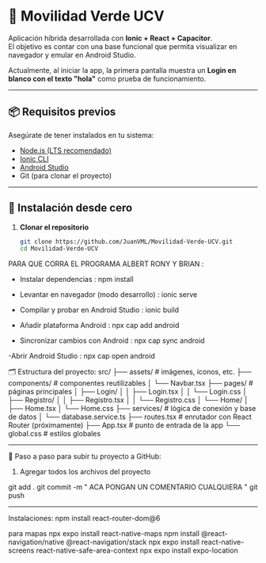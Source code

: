 # 🌱 Movilidad Verde UCV

Aplicación híbrida desarrollada con **Ionic + React + Capacitor**.  
El objetivo es contar con una base funcional que permita visualizar en navegador y emular en Android Studio.  

Actualmente, al iniciar la app, la primera pantalla muestra un **Login en blanco con el texto "hola"** como prueba de funcionamiento.  

---

## 📦 Requisitos previos

Asegúrate de tener instalados en tu sistema:

- [Node.js (LTS recomendado)](https://nodejs.org/)  
- [Ionic CLI](https://ionicframework.com/docs/cli)  
- [Android Studio](https://developer.android.com/studio)  
- Git (para clonar el proyecto)

---

## 🚀 Instalación desde cero

1. **Clonar el repositorio**

   ```bash
   git clone https://github.com/JuanVML/Movilidad-Verde-UCV.git
   cd Movilidad-Verde-UCV

PARA QUE CORRA EL PROGRAMA ALBERT RONY Y BRIAN :

- Instalar dependencias : 
npm install

- Levantar en navegador (modo desarrollo) : 
ionic serve

- Compilar y probar en Android Studio :
 ionic build

- Añadir plataforma Android :
 npx cap add android

- Sincronizar cambios con Android : 
npx cap sync android

-Abrir Android Studio : npx cap open android

🗂️ Estructura del proyecto:
src/
├── assets/                 # imágenes, íconos, etc.
├── components/             # componentes reutilizables
│   └── Navbar.tsx
├── pages/                  # páginas principales
│   ├── Login/
│   │   ├── Login.tsx
│   │   └── Login.css
│   ├── Registro/
│   │   ├── Registro.tsx
│   │   └── Registro.css
│   └── Home/
│       ├── Home.tsx
│       └── Home.css
├── services/               # lógica de conexión y base de datos
│   └── database.service.ts
├── routes.tsx              # enrutador con React Router (próximamente)
├── App.tsx                 # punto de entrada de la app
└── global.css              # estilos globales


-----------------------------------------------------
🚀 Paso a paso para subir tu proyecto a GitHub:
1. Agregar todos los archivos del proyecto

git add .
git commit -m " ACA PONGAN UN COMENTARIO CUALQUIERA "
git push


-----------------------------------------------------
Instalaciones:
npm install react-router-dom@6


para mapas
npx expo install react-native-maps
npm install @react-navigation/native @react-navigation/stack
npx expo install react-native-screens react-native-safe-area-context
npx expo install expo-location
